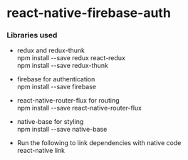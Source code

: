 # react-native-firebase-auth   
### Libraries used
* redux and redux-thunk   
   npm install --save redux react-redux   
   npm install --save redux-thunk   

* firebase for authentication   
  npm install --save firebase   

* react-native-router-flux for routing   
  npm install --save react-native-router-flux

* native-base for styling   
  npm install --save native-base   

* Run the following to link dependencies with native code   
  react-native link 
